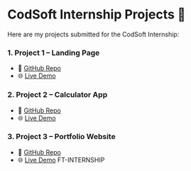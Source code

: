 # CodSoft Internship Projects 🚀

Here are my projects submitted for the CodSoft Internship:

### 1. Project 1 – Landing Page
- 🔗 [GitHub Repo](https://github.com/ujjwalsainii/landing-page-demo)
- 🌐 [Live Demo](https://ujjwalsainii.github.io/landing-page-demo/)

### 2. Project 2 – Calculator App
- 🔗 [GitHub Repo](https://github.com/ujjwalsainii/basic-calculator)
- 🌐 [Live Demo](https://ujjwalsainii.github.io/basic-calculator/)

### 3. Project 3 – Portfolio Website
- 🔗 [GitHub Repo](https://github.com/ujjwalsainii/portfolio)
- 🌐 [Live Demo](https://ujjwalsainii.github.io/portfolio/)
FT-INTERNSHIP

